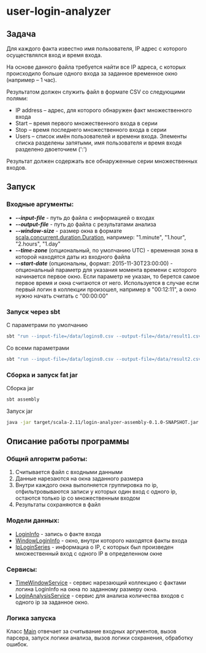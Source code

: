 # user-login-analyzer
## Задача
Для каждого факта известно имя пользователя, IP адрес с которого осуществлялся вход и время входа.

На основе данного файла требуется найти все IP адреса, с которых происходило больше одного входа за заданное временное окно (например – 1 час).

Результатом должен служить файл в формате CSV со следующими полями:

* IP address – адрес, для которого обнаружен факт множественного входа
* Start – время первого множественного входа в серии
* Stop – время последнего множественного входа в серии
* Users – список имён пользователей и времени входа. Элементы списка разделены запятыми, имя пользователя и время входя разделено двоеточием (':')

 Результат должен содержать все обнаруженные серии множественных входов.

## Запуск
### Входные аргументы:
 * ***--input-file*** - путь до файла с информацией о входах
 * ***--output-file*** - путь до файла с результатами анализа
 * ***--window-size*** - размер окна в формате [scala.concurrent.duration.Duration](https://www.scala-lang.org/api/2.11.12/index.html#scala.concurrent.duration.Duration),
                 например: "1.minute", "1.hour", "2.hours", "1.day"
 * ***--time-zone*** (опциональный, по умолчанию UTC) - временная зона в которой находятся даты из входного файла
 * ***--start-date*** (опциональны, формат: 2015-11-30T23:00:00) - опциональный параметр для указания момента времени с которого начинается первое окно.
                 Если параметр не указан, то берется самое первое время и окна считаются от него.
                Используется в случае если первый логин в коллекции произошел, например в "00:12:11", а окно
                 нужно начать считать с "00:00:00"

### Запуск через sbt
С параметрами по умолчанию
```bash
sbt "run --input-file=/data/logins0.csv --output-file=/data/result1.csv --window-size=1.hour"
```
Со всеми параметрами
```bash
sbt "run --input-file=/data/logins0.csv --output-file=/data/result2.csv --window-size=1.hour --start-date=2015-11-30T23:00:00 --time-zone=Europe/Moscow"
```
### Сборка и запуск fat jar
Сборка jar
```bash
sbt assembly
```
Запуск jar
```bash
java -jar target/scala-2.11/login-analyzer-assembly-0.1.0-SNAPSHOT.jar --input-file=/Users/jaitl/Downloads/logins0.csv --output-file=/Users/jaitl/Downloads/result4.csv --window-size=1.hour
```

## Описание работы программы
### Общий алгоритм работы:
1. Считывается файл с входными данными
2. Данные нарезаются на окна заданного размера
3. Внутри каждого окна выполняется группировка по ip, отфильтровываются записи у которых один вход с одного ip, остаются только ip со множественным входом
4. Результаты сохраняются в файл

### Модели данных:
* [LoginInfo](https://github.com/Jaitl/user-login-analyzer/blob/master/src/main/scala/com/github/jaitl/analyzer/model/LoginInfo.scala) - запись о факте входа
* [WindowLoginInfo](https://github.com/Jaitl/user-login-analyzer/blob/master/src/main/scala/com/github/jaitl/analyzer/model/WindowLoginInfo.scala) - окно, внутри которого находятся факты входа
* [IpLoginSeries](https://github.com/Jaitl/user-login-analyzer/blob/master/src/main/scala/com/github/jaitl/analyzer/model/IpLoginSeries.scala) - информациа о IP, с которых был произведен множественный вход с одного IP в определенном окне

### Сервисы:
* [TimeWindowService](https://github.com/Jaitl/user-login-analyzer/blob/master/src/main/scala/com/github/jaitl/analyzer/service/TimeWindowService.scala) - сервис нарезающий коллекцию с фактами логина LoginInfo на окна по заданному размеру окна.
* [LoginAnalysisService](https://github.com/Jaitl/user-login-analyzer/blob/master/src/main/scala/com/github/jaitl/analyzer/service/LoginAnalysisService.scala) - сервис для анализа количества входов с одного ip за заданное окно.

### Логика запуска
Класс [Main](https://github.com/Jaitl/user-login-analyzer/blob/master/src/main/scala/com/github/jaitl/analyzer/Main.scala) отвечает за
считывание входных аргументов, вызов парсера, запуск логики анализа, вызов логики сохранения, обработку ошибок.
